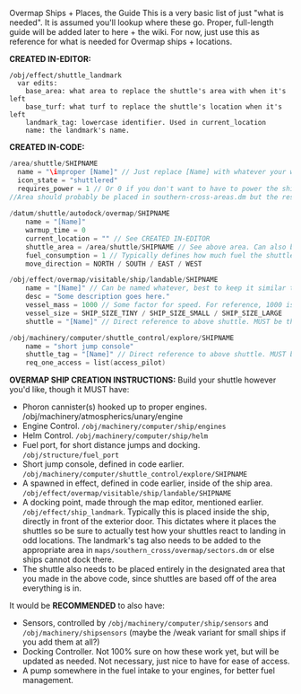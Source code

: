 Overmap Ships + Places, the Guide
This is a very basic list of just "what is needed". It is assumed you'll lookup where these go.
Proper, full-length guide will be added later to here + the wiki.
For now, just use this as reference for what is needed for Overmap ships + locations.

**CREATED IN-EDITOR:**
```
/obj/effect/shuttle_landmark
  var edits:
    base_area: what area to replace the shuttle's area with when it's left
    base_turf: what turf to replace the shuttle's location when it's left
    landmark_tag: lowercase identifier. Used in current_location
    name: the landmark's name.
```

**CREATED IN-CODE:**
```c
/area/shuttle/SHIPNAME
  name = "\improper [Name]" // Just replace [Name] with whatever your want to name the ship
  icon_state = "shuttlered"
  requires_power = 1 // Or 0 if you don't want to have to power the ship yourself. 
//Area should probably be placed in southern-cross-areas.dm but the rest can go into some file all together.
  
/datum/shuttle/autodock/overmap/SHIPNAME
    name = "[Name]"
    warmup_time = 0
    current_location = "" // See CREATED IN-EDITOR
    shuttle_area = /area/shuttle/SHIPNAME // See above area. Can also be list of multiple areas.
    fuel_consumption = 1 // Typically defines how much fuel the shuttle uses per jump. 1-3 is reasonable, base it on size.
    move_direction = NORTH / SOUTH / EAST / WEST

/obj/effect/overmap/visitable/ship/landable/SHIPNAME
    name = "[Name]" // Can be named whatever, best to keep it similar to actual ship name.
    desc = "Some description goes here."
    vessel_mass = 1000 // Some factor for speed. For reference, 1000 is fucking fast, 10000 is only fast when maxed on engines and very costly.
    vessel_size = SHIP_SIZE_TINY / SHIP_SIZE_SMALL / SHIP_SIZE_LARGE
    shuttle = "[Name]" // Direct reference to above shuttle. MUST be the same as name.

/obj/machinery/computer/shuttle_control/explore/SHIPNAME
    name = "short jump console"
    shuttle_tag = "[Name]" // Direct reference to above shuttle. MUST be the same as name.
    req_one_access = list(access_pilot)
```

**OVERMAP SHIP CREATION INSTRUCTIONS:**
Build your shuttle however you'd like, though it MUST have:
- Phoron cannister(s) hooked up to proper engines. /obj/machinery/atmospherics/unary/engine
- Engine Control. `/obj/machinery/computer/ship/engines`
- Helm Control. `/obj/machinery/computer/ship/helm`
- Fuel port, for short distance jumps and docking. `/obj/structure/fuel_port`
- Short jump console, defined in code earlier. `/obj/machinery/computer/shuttle_control/explore/SHIPNAME`
- A spawned in effect, defined in code earlier, inside of the ship area. `/obj/effect/overmap/visitable/ship/landable/SHIPNAME`
- A docking point, made through the map editor, mentioned earlier. `/obj/effect/ship_landmark`. Typically this is placed inside the ship, directly in front of the exterior door. This dictates where it places the shuttles so be sure to actually test how your shuttles react to landing in odd locations. The landmark's tag also needs to be added to the appropriate area in `maps/southern_cross/overmap/sectors.dm` or else ships cannot dock there.
- The shuttle also needs to be placed entirely in the designated area that you made in the above code, since shuttles are based off of the area everything is in.

It would be **RECOMMENDED** to also have:
- Sensors, controlled by `/obj/machinery/computer/ship/sensors` and `/obj/machinery/shipsensors` (maybe the /weak variant for small ships if you add them at all?)
- Docking Controller. Not 100% sure on how these work yet, but will be updated as needed. Not necessary, just nice to have for ease of access.
- A pump somewhere in the fuel intake to your engines, for better fuel management.